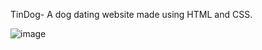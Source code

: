 TinDog- A dog dating website made using HTML and CSS.

![image](https://user-images.githubusercontent.com/82958906/165514632-79fe5b5a-37ba-423c-a64d-7cb28fbdb418.png)
